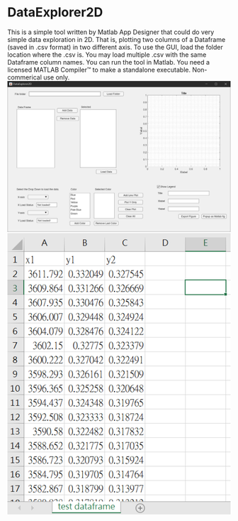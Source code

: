 # DataExplorer2D
This is a simple tool written by Matlab App Designer that could do very simple data exploration in 2D.
That is, plotting two columns of a Dataframe (saved in .csv format) in two different axis. 
To use the GUI, load the folder location where the .csv is.
You may load multiple .csv with the same Dataframe column names.
You can run the tool in Matlab.
You need a licensed MATLAB Compiler™ to make a standalone executable.
Non-commerical use only.
![Screenshot](https://github.com/Dectective/DataExplorer2D/blob/main/DataExplorer2D%20sample.png)
![Screenshot2](https://github.com/Dectective/DataExplorer2D/blob/main/test%20dataframe%20format.PNG)
